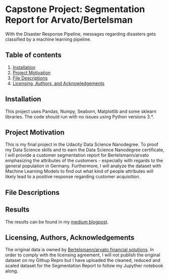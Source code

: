 # Capstone Project: Segmentation Report for Arvato/Bertelsman

With the Disaster Response Pipeline, messages regarding disasters gets classified by a machine learning pipeline.

## Table of contents
1. [Installation](#installation)
2. [Project Motivation](#motivation)
3. [File Descriptions](#files)
4. [Licensing, Authors, and Acknowledgements](#licensing)

## Installation <a name="installation"></a>

This project uses Pandas, Numpy, Seaborn, Matplotlib and some sklearn libraries. The code should run with no issues using Python versions 3.*.

## Project Motivation<a name="motivation"></a>

This is my final project in the Udacity Data Science Nanodegree. To proof my Data Science skills and to earn the Data Science Nanodegree certificate, I will provide a customer segmentation report for Bertelsmann/arvato emphasizing the attributes of the customers - especially with regards to the general population in Germany. Furthermore, I will analyze the dataset with Machine Learning Models to find out what kind of people attributes will likely lead to a positive response regarding customer acquisition. 

## File Descriptions <a name="files"></a>



## Results <a name="results"></a>

The results can be found in my [medium blogpost](https://medium.com/).

## Licensing, Authors, Acknowledgements<a name="licensing"></a>

The original data is owned by [Bertelsmann/arvato financial solutions](https://finance.arvato.com/de/). In order to comply with the licensing agreement, I will not publish the original dataset on my Githup Repro but I have uploaded the cleaned, reduced and scaled dataset for the Segmentation Report to follow my Jupyther notebook along.
